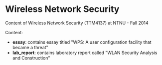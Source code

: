 # Wireless Network Security
Content of Wireless Network Security (TTM4137) at NTNU - Fall 2014

Content:
- **essay**: contains essay titled "WPS: A user configuration facility that became a threat"
- **lab_report**: contains laboratory report called "WLAN Security Analysis and Construction"
